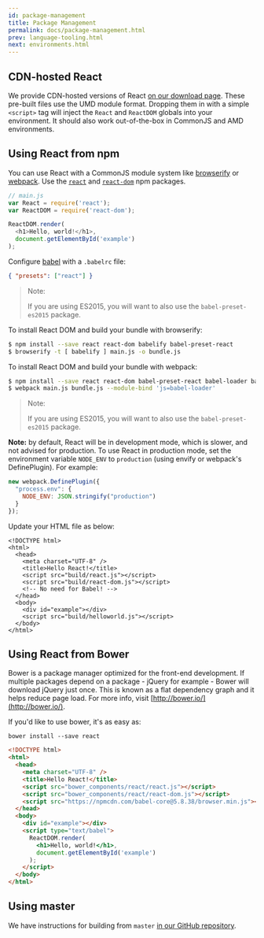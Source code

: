 ```yaml
---
id: package-management
title: Package Management
permalink: docs/package-management.html
prev: language-tooling.html
next: environments.html
---
```


## CDN-hosted React

We provide CDN-hosted versions of React [on our download page](/react/downloads.html). These pre-built files use the UMD module format. Dropping them in with a simple `<script>` tag will inject the `React` and `ReactDOM` globals into your environment. It should also work out-of-the-box in CommonJS and AMD environments.


## Using React from npm

You can use React with a CommonJS module system like [browserify](http://browserify.org/) or [webpack](https://webpack.github.io/). Use the [`react`](https://www.npmjs.com/package/react) and [`react-dom`](https://www.npmjs.com/package/react-dom) npm packages.

```js
// main.js
var React = require('react');
var ReactDOM = require('react-dom');

ReactDOM.render(
  <h1>Hello, world!</h1>,
  document.getElementById('example')
);
```

Configure [babel](https://babeljs.io/) with a `.babelrc` file:
 
 ```json
 { "presets": ["react"] }
 ```
 
 > Note:
 >
 > If you are using ES2015, you will want to also use the `babel-preset-es2015` package.


To install React DOM and build your bundle with browserify:

```sh
$ npm install --save react react-dom babelify babel-preset-react
$ browserify -t [ babelify ] main.js -o bundle.js
```

To install React DOM and build your bundle with webpack:

```sh
$ npm install --save react react-dom babel-preset-react babel-loader babel-core
$ webpack main.js bundle.js --module-bind 'js=babel-loader'
```

> Note:
>
> If you are using ES2015, you will want to also use the `babel-preset-es2015` package.

**Note:** by default, React will be in development mode, which is slower, and not advised for production. To use React in production mode, set the environment variable `NODE_ENV` to `production` (using envify or webpack's DefinePlugin). For example:

```js
new webpack.DefinePlugin({
  "process.env": {
    NODE_ENV: JSON.stringify("production")
  }
});
```

Update your HTML file as below:

```html{8,12}
<!DOCTYPE html>
<html>
  <head>
    <meta charset="UTF-8" />
    <title>Hello React!</title>
    <script src="build/react.js"></script>
    <script src="build/react-dom.js"></script>
    <!-- No need for Babel! -->
  </head>
  <body>
    <div id="example"></div>
    <script src="build/helloworld.js"></script>
  </body>
</html>
```

## Using React from Bower

Bower is a package manager optimized for the front-end development. If multiple packages depend on a package - jQuery for example - Bower will download jQuery just once. This is known as a flat dependency graph and it helps reduce page load. For more info, visit [http://bower.io/](http://bower.io/).

If you'd like to use bower, it's as easy as:

```
bower install --save react
```

```html
<!DOCTYPE html>
<html>
  <head>
    <meta charset="UTF-8" />
    <title>Hello React!</title>
    <script src="bower_components/react/react.js"></script>
    <script src="bower_components/react/react-dom.js"></script>
    <script src="https://npmcdn.com/babel-core@5.8.38/browser.min.js"></script>
  </head>
  <body>
    <div id="example"></div>
    <script type="text/babel">
      ReactDOM.render(
        <h1>Hello, world!</h1>,
        document.getElementById('example')
      );
    </script>
  </body>
</html>
```


## Using master

We have instructions for building from `master` [in our GitHub repository](https://github.com/facebook/react).

